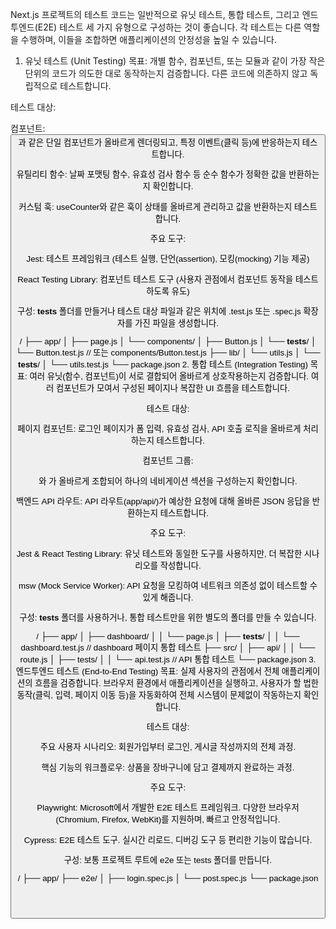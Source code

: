 Next.js 프로젝트의 테스트 코드는 일반적으로 유닛 테스트, 통합 테스트, 그리고 엔드투엔드(E2E) 테스트 세 가지 유형으로 구성하는 것이 좋습니다. 각 테스트는 다른 역할을 수행하며, 이들을 조합하면 애플리케이션의 안정성을 높일 수 있습니다.

1. 유닛 테스트 (Unit Testing)
   목표: 개별 함수, 컴포넌트, 또는 모듈과 같이 가장 작은 단위의 코드가 의도한 대로 동작하는지 검증합니다. 다른 코드에 의존하지 않고 독립적으로 테스트합니다.

테스트 대상:

컴포넌트: <Button />과 같은 단일 컴포넌트가 올바르게 렌더링되고, 특정 이벤트(클릭 등)에 반응하는지 테스트합니다.

유틸리티 함수: 날짜 포맷팅 함수, 유효성 검사 함수 등 순수 함수가 정확한 값을 반환하는지 확인합니다.

커스텀 훅: useCounter와 같은 훅이 상태를 올바르게 관리하고 값을 반환하는지 테스트합니다.

주요 도구:

Jest: 테스트 프레임워크 (테스트 실행, 단언(assertion), 모킹(mocking) 기능 제공)

React Testing Library: 컴포넌트 테스트 도구 (사용자 관점에서 컴포넌트 동작을 테스트하도록 유도)

구성:
**tests** 폴더를 만들거나 테스트 대상 파일과 같은 위치에 .test.js 또는 .spec.js 확장자를 가진 파일을 생성합니다.

/
├── app/
│ ├── page.js
│ └── components/
│ ├── Button.js
│ └── **tests**/
│ └── Button.test.js // 또는 components/Button.test.js
├── lib/
│ └── utils.js
│ └── **tests**/
│ └── utils.test.js
└── package.json 2. 통합 테스트 (Integration Testing)
목표: 여러 유닛(함수, 컴포넌트)이 서로 결합되어 올바르게 상호작용하는지 검증합니다. 여러 컴포넌트가 모여서 구성된 페이지나 복잡한 UI 흐름을 테스트합니다.

테스트 대상:

페이지 컴포넌트: 로그인 페이지가 폼 입력, 유효성 검사, API 호출 로직을 올바르게 처리하는지 테스트합니다.

컴포넌트 그룹: <Header>와 <Navbar>가 올바르게 조합되어 하나의 네비게이션 섹션을 구성하는지 확인합니다.

백엔드 API 라우트: API 라우트(app/api/)가 예상한 요청에 대해 올바른 JSON 응답을 반환하는지 테스트합니다.

주요 도구:

Jest & React Testing Library: 유닛 테스트와 동일한 도구를 사용하지만, 더 복잡한 시나리오를 작성합니다.

msw (Mock Service Worker): API 요청을 모킹하여 네트워크 의존성 없이 테스트할 수 있게 해줍니다.

구성:
**tests** 폴더를 사용하거나, 통합 테스트만을 위한 별도의 폴더를 만들 수 있습니다.

/
├── app/
│ ├── dashboard/
│ │ └── page.js
│ ├── **tests**/
│ │ └── dashboard.test.js // dashboard 페이지 통합 테스트
├── src/
│ ├── api/
│ │ └── route.js
│ ├── tests/
│ │ └── api.test.js // API 통합 테스트
└── package.json 3. 엔드투엔드 테스트 (End-to-End Testing)
목표: 실제 사용자의 관점에서 전체 애플리케이션의 흐름을 검증합니다. 브라우저 환경에서 애플리케이션을 실행하고, 사용자가 할 법한 동작(클릭, 입력, 페이지 이동 등)을 자동화하여 전체 시스템이 문제없이 작동하는지 확인합니다.

테스트 대상:

주요 사용자 시나리오: 회원가입부터 로그인, 게시글 작성까지의 전체 과정.

핵심 기능의 워크플로우: 상품을 장바구니에 담고 결제까지 완료하는 과정.

주요 도구:

Playwright: Microsoft에서 개발한 E2E 테스트 프레임워크. 다양한 브라우저(Chromium, Firefox, WebKit)를 지원하며, 빠르고 안정적입니다.

Cypress: E2E 테스트 도구. 실시간 리로드, 디버깅 도구 등 편리한 기능이 많습니다.

구성:
보통 프로젝트 루트에 e2e 또는 tests 폴더를 만듭니다.

/
├── app/
├── e2e/
│ ├── login.spec.js
│ └── post.spec.js
└── package.json
